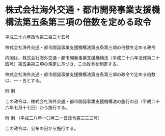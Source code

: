 # 株式会社海外交通・都市開発事業支援機構法第五条第三項の倍数を定める政令

平成二十六年政令第二百三十五号

株式会社海外交通・都市開発事業支援機構法第五条第三項の倍数を定める政令

内閣は、株式会社海外交通・都市開発事業支援機構法（平成二十六年法律第二十四号）第五条第三項の規定に基づき、この政令を制定する。

株式会社海外交通・都市開発事業支援機構法第五条第三項の政令で定める倍数は、一・五とする。

附 則

この政令は、株式会社海外交通・都市開発事業支援機構法の施行の日（平成二十六年七月十七日）から施行する。

附 則 （平成二八年一〇月二一日政令第三三三号）

この政令は、公布の日から施行する。

